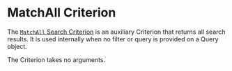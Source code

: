 # MatchAll Criterion

The [`MatchAll` Search Criterion](https://github.com/ezsystems/ezpublish-kernel/blob/v8.0.0-beta3/eZ/Publish/API/Repository/Values/Content/Query/Criterion/MatchAll.php)
is an auxiliary Criterion that returns all search results.
It is used internally when no filter or query is provided on a Query object.

The Criterion takes no arguments.
